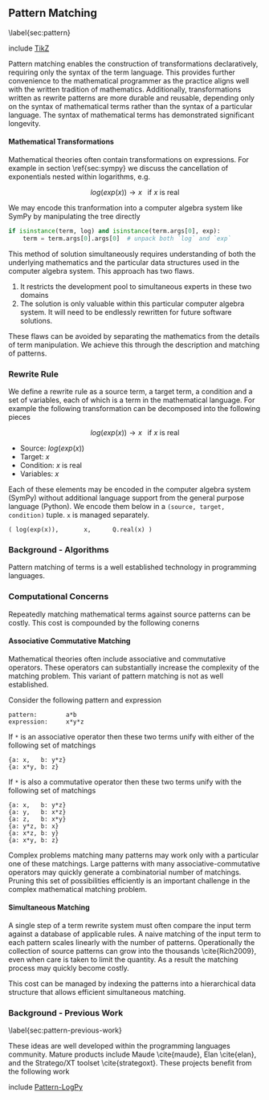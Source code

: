 Pattern Matching
----------------

\label{sec:pattern}

include [TikZ](tikz_pattern.md)

Pattern matching enables the construction of transformations declaratively, requiring only the syntax of the term language.  This provides further convenience to the mathematical programmer as the practice aligns well with the written tradition of mathematics.  Additionally, transformations written as rewrite patterns are more durable and reusable, depending only on the syntax of mathematical terms rather than the syntax of a particular language.  The syntax of mathematical terms has demonstrated significant longevity.

#### Mathematical Transformations

Mathematical theories often contain transformations on expressions.  For example in section \ref{sec:sympy} we discuss the cancellation of exponentials nested within logarithms, e.g. 

$$log(exp(x)) \rightarrow x \;\; \textrm{ if } x \textrm{ is real}$$

We may encode this tranformation into a computer algebra system like SymPy by manipulating the tree directly

~~~~~~~~~~Python
if isinstance(term, log) and isinstance(term.args[0], exp):
    term = term.args[0].args[0]  # unpack both `log` and `exp`
~~~~~~~~~~

This method of solution simultaneously requires understanding of both the underlying mathematics and the particular data structures used in the computer algebra system.  This approach has two flaws.

1.  It restricts the development pool to simultaneous experts in these two domains
2.  The solution is only valuable within this particular computer algebra system.  It will need to be endlessly rewritten for future software solutions.

These flaws can be avoided by separating the mathematics from the details of term manipulation.  We achieve this through the description and matching of patterns.


### Rewrite Rule 

We define a rewrite rule as a source term, a target term, a condition and a set of variables, each of which is a term in the mathematical language.  For example the following transformation can be decomposed into the following pieces

$$ log(exp(x)) \rightarrow x \;\; \textrm{ if } x \textrm{ is real} $$

*   Source:  $log(exp(x))$
*   Target:  $x$
*   Condition:  $x$ is real
*   Variables: $x$

Each of these elements may be encoded in the computer algebra system (SymPy) without additional language support from the general purpose language (Python).  We encode them below in a `(source, target, condition)` tuple.  `x` is managed separately.

    ( log(exp(x)),       x,      Q.real(x) )


### Background - Algorithms

Pattern matching of terms is a well established technology in programming languages.


### Computational Concerns

Repeatedly matching mathematical terms against source patterns can be costly.  This cost is compounded by the following conerns

#### Associative Commutative Matching

Mathematical theories often include associative and commutative operators.  These operators can substantially increase the complexity of the matching problem.  This variant of pattern matching is not as well established.

Consider the following pattern and expression

    pattern:        a*b
    expression:     x*y*z

If `*` is an associative operator then these two terms unify with either of the following set of matchings

    {a: x,   b: y*z}
    {a: x*y, b: z}

If `*` is also a commutative operator then these two terms unify with the following set of matchings

    {a: x,   b: y*z}
    {a: y,   b: x*z}
    {a: z,   b: x*y}
    {a: y*z, b: x}
    {a: x*z, b: y}
    {a: x*y, b: z}

Complex problems matching many patterns may work only with a particular one of these matchings.  Large patterns with many associative-commutative operators may quickly generate a combinatorial number of matchings.  Pruning this set of possibilities efficiently is an important challenge in the complex mathematical matching problem.


#### Simultaneous Matching

A single step of a term rewrite system must often compare the input term against a database of applicable rules.  A naive matching of the input term to each pattern scales linearly with the number of patterns.  Operationally the collection of source patterns can grow into the thousands \cite{Rich2009}, even when care is taken to limit the quantity.  As a result the matching process may quickly become costly.  

This cost can be managed by indexing the patterns into a hierarchical data structure that allows efficient simultaneous matching.


### Background - Previous Work

\label{sec:pattern-previous-work}

These ideas are well developed within the programming languages community.  Mature products include Maude \cite{maude}, Elan \cite{elan}, and the Stratego/XT toolset \cite{strategoxt}.  These projects benefit from the following work

include [Pattern-LogPy](pattern-logpy.md)
